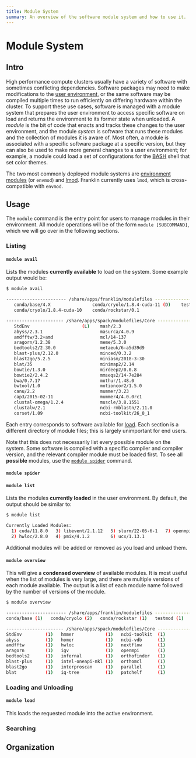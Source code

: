 ```yaml
---
title: Module System
summary: An overview of the software module system and how to use it.
---
```


# Module System

## Intro

High performance compute clusters usually have a variety of software with sometimes conflicting
dependencies.
Software packages may need to make modifications to the [user environment](shells-ref), or the same
software may be compiled multiple times to run efficiently on differing hardware within the cluster.
To support these use cases, software is managed with a module system that prepares the user
environment to access specific software on load and returns the environment to its former state when
unloaded.
A _module_ is the bit of code that enacts and tracks these changes to the user environment, and the
module _system_ is software that runs these modules and the collection of modules it is aware of.
Most often, a module is associated with a specific software package at a specific version, but they
can also be used to make more general changes to a user environment; for example, a module could
load a set of configurations for the [BASH](shells-ref) shell that set color themes.

The two most commonly deployed module systems are [environment
modules](https://modules.readthedocs.io/en/latest/) (or `envmod`) and
[lmod](https://lmod.readthedocs.io/en/latest/index.html).
Franklin currently uses `lmod`, which is cross-compatible with `envmod`.

## Usage

The `module` command is the entry point for users to manage modules in their environment.
All module operations will be of the form `module [SUBCOMMAND]`, which we will go over in the
following sections.

### Listing

#### `module avail`

Lists the modules **currently available** to load on the system. Some example output would be:

```bash
$ module avail

----------------------- /share/apps/franklin/modulefiles ------------------------
   conda/base/4.X                conda/cryolo/1.8.4-cuda-11 (D)    testmod/1.0
   conda/cryolo/1.8.4-cuda-10    conda/rockstar/0.1

---------------------- /share/apps/spack/modulefiles/Core -----------------------
   StdEnv                    (L)    mash/2.3
   abyss/2.3.1                      masurca/4.0.9
   amdfftw/3.2+amd                  mcl/14-137
   aragorn/1.2.38                   meme/5.3.0
   bedtools2/2.30.0                 metaeuk/6-a5d39d9
   blast-plus/2.12.0                minced/0.3.2
   blast2go/5.2.5                   miniasm/2018-3-30
   blat/35                          minimap2/2.14
   bowtie/1.3.0                     mirdeep2/0.0.8
   bowtie2/2.4.2                    mmseqs2/14-7e284
   bwa/0.7.17                       mothur/1.48.0
   bwtool/1.0                       motioncor2/1.5.0
   canu/2.2                         mummer/3.23
   cap3/2015-02-11                  mummer4/4.0.0rc1
   clustal-omega/1.2.4              muscle/3.8.1551
   clustalw/2.1                     ncbi-rmblastn/2.11.0
   corset/1.09                      ncbi-toolkit/26_0_1
```

Each entry corresponds to software available for [load](modules.md#loading-and-unloading).
Each section is a different directory of module files; this is largely unimportant for end users.

Note that this does not necessarily list every possible module on the system.
Some software is compiled with a specific compiler and compiler version, and the relevant compiler
module must be loaded first.
To see all **possible** modules, use the [`module spider`](modules.md#module-spider) command.

#### `module spider`

#### `module list`

Lists the modules **currently loaded** in the user environment. By default, the output should be
similar to:

```bash
$ module list

Currently Loaded Modules:
  1) cuda/11.8.0   3) libevent/2.1.12   5) slurm/22-05-6-1   7) openmpi/4.1.4
  2) hwloc/2.8.0   4) pmix/4.1.2        6) ucx/1.13.1
```

Additional modules will be added or removed as you load and unload them.

#### `module overview`

This will give a **condensed overview** of available modules.
It is most useful when the list of modules is very large, and there are multiple versions of each
module available.
The output is a list of each module name followed by the number of versions of the module.

```bash
$ module overview

----------------------- /share/apps/franklin/modulefiles ------------------------
conda/base (1)   conda/cryolo (2)   conda/rockstar (1)   testmod (1)

---------------------- /share/apps/spack/modulefiles/Core -----------------------
StdEnv         (1)   hmmer            (1)   ncbi-toolkit  (1)
abyss          (1)   homer            (1)   ncbi-vdb      (1)
amdfftw        (1)   hwloc            (1)   nextflow      (1)
aragorn        (1)   igv              (1)   openmpi       (1)
bedtools2      (1)   infernal         (1)   orthofinder   (1)
blast-plus     (1)   intel-oneapi-mkl (1)   orthomcl      (1)
blast2go       (1)   interproscan     (1)   parallel      (1)
blat           (1)   iq-tree          (1)   patchelf      (1)
```

### Loading and Unloading

#### `module load`

This loads the requested module into the active environment. 

### Searching

## Organization
